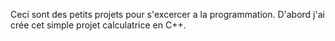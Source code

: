 Ceci sont des petits projets pour s'excercer a la programmation.
D'abord j'ai crée cet simple projet calculatrice en C++.
